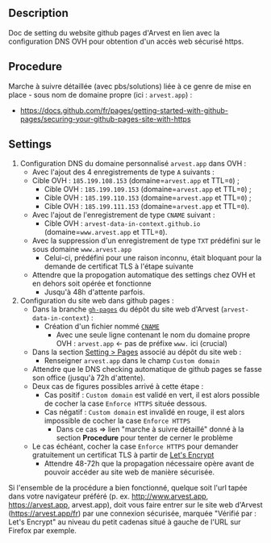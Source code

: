 ## Description
Doc de setting du website github pages d'Arvest en lien avec la configuration DNS OVH pour obtention d'un accès web sécurisé https.

## Procedure

Marche à suivre détaillée (avec pbs/solutions) liée à ce genre de mise en place - sous nom de domaine propre (ici : `arvest.app`) :
- https://docs.github.com/fr/pages/getting-started-with-github-pages/securing-your-github-pages-site-with-https

## Settings

1. Configuration DNS du domaine personnalisé `arvest.app` dans OVH :
    - Avec l'ajout des 4 enregistrements de type `A` suivants :
    - Cible OVH : `185.199.108.153` (domaine=`arvest.app` et TTL=`0`) ;
      - Cible OVH : `185.199.109.153` (domaine=`arvest.app` et TTL=`0`) ;
      - Cible OVH : `185.199.110.153` (domaine=`arvest.app` et TTL=`0`) ;
      - Cible OVH : `185.199.111.153` (domaine=`arvest.app` et TTL=`0`).
    - Avec l'ajout de l'enregistrement de type `CNAME` suivant :
      - Cible OVH : `arvest-data-in-context.github.io` (domaine=`www.arvest.app` et TTL=`0`).
    - Avec la suppression d'un enregistrement de type `TXT` prédéfini sur le sous domaine `www.arvest.app`
      - Celui-ci, prédéfini pour une raison inconnu, était bloquant pour la demande de certificat TLS à l'étape suivante
    - Attendre que la propogation automatique des settings chez OVH et en dehors soit opérée et fonctionne
      - Jusqu'à 48h d'attente parfois. 
2. Configuration du site web dans github pages :
    - Dans la branche [`gh-pages`](https://github.com/arvest-data-in-context/arvest-pages-website/tree/gh-pages) du dépôt du site web d'Arvest (`arvest-data-in-context`) :
        - Création d'un fichier nommé [`CNAME`](https://github.com/arvest-data-in-context/arvest-pages-website/blob/gh-pages/CNAME)
            - Avec une seule ligne contenant le nom du domaine propre OVH : `arvest.app` <- pas de préfixe `www.` ici (crucial)
    - Dans la section [Setting > Pages](https://github.com/arvest-data-in-context/arvest-pages-website/settings/pages) associé au dépôt du site web :
        - Renseigner `arvest.app` dans le champ `Custom domain`
    - Attendre que le DNS checking automatique de github pages se fasse son office (jusqu'à 72h d'attente).
    - Deux cas de figures possibles arrivé à cette étape :
        - Cas positif : `Custom domain` est validé en vert, il est alors possible de cocher la case `Enforce HTTPS` située dessous.
        - Cas négatif : `Custom domain` est invalidé en rouge, il est alors impossible de cocher la case `Enforce HTTPS`
            - Dans ce cas => lien "marche à suivre détaillé" donné à la section **Procedure** pour tenter de cerner le problème 
    - Le cas échéant, cocher la case `Enforce HTTPS` pour demander gratuitement un certificat TLS à partir de [Let's Encrypt](https://letsencrypt.org/about/)
        - Attendre 48-72h que la propagation nécessaire opère avant de pouvoir accéder au site web de manière sécurisée. 

Si l'ensemble de la procédure a bien fonctionné, quelque soit l'url tapée dans votre navigateur préféré (p. ex. http://www.arvest.app, https://arvest.app, arvest.app), doit vous faire entrer sur le site web d'Arvest (https://arvest.app/fr) par une connexion sécurisée, marquée "Vérifié par : Let's Encrypt" au niveau du petit cadenas situé à gauche de l'URL sur Firefox par exemple.
